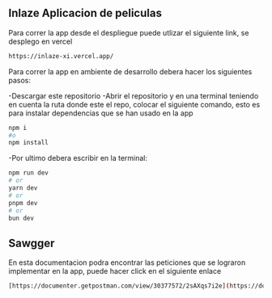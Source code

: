 ## Inlaze Aplicacion de peliculas
Para correr la app desde el despliegue puede utlizar el siguiente link, se desplego en vercel

```bash
https://inlaze-xi.vercel.app/
```

Para correr la app en ambiente de desarrollo debera hacer los siguientes pasos:

-Descargar este repositorio
-Abrir el repositorio y en una terminal teniendo en cuenta la ruta donde este el repo, colocar el siguiente comando, esto es para instalar dependencias que se han usado en la app

```bash
npm i
#o
npm install
```
-Por ultimo debera escribir en la terminal:

```bash
npm run dev
# or
yarn dev
# or
pnpm dev
# or
bun dev
```
## Sawgger

En esta documentacion podra encontrar las peticiones que se lograron implementar en la app, puede hacer click en el siguiente enlace

```bash
[https://documenter.getpostman.com/view/30377572/2sAXqs7i2e](https://documenter.getpostman.com/view/30377572/2sAXqs7i2e)
```
